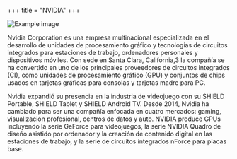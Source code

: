 +++
title = "NVIDIA"
+++

![Example image](/hugo/nvidia.jpg)

Nvidia Corporation es una empresa multinacional especializada en el desarrollo de unidades de procesamiento gráfico y tecnologías de circuitos integrados para estaciones de trabajo, ordenadores personales y dispositivos móviles. Con sede en Santa Clara, California,3​ la compañía se ha convertido en uno de los principales proveedores de circuitos integrados (CI), como unidades de procesamiento gráfico (GPU) y conjuntos de chips usados en tarjetas gráficas para consolas y tarjetas madre para PC.

Nvidia expandió su presencia en la industria de videojuego con su SHIELD Portable, SHIELD Tablet y SHIELD Android TV. Desde 2014, Nvidia ha cambiado para ser una compañía enfocada en cuatro mercados: gaming, visualización profesional, centros de datos y auto. NVIDIA produce GPUs incluyendo la serie GeForce para videojuegos, la serie NVIDIA Quadro de diseño asistido por ordenador y la creación de contenido digital en las estaciones de trabajo, y la serie de circuitos integrados nForce para placas base.
